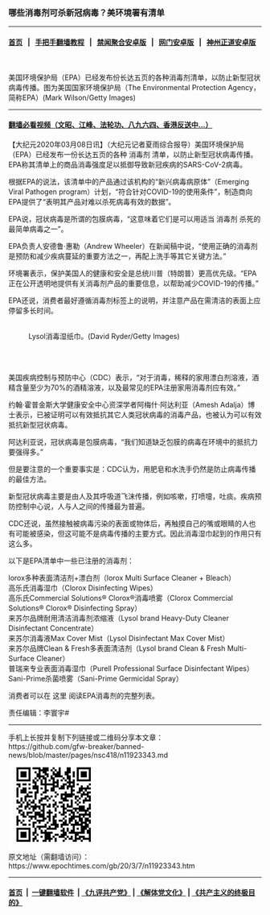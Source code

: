 ### 哪些消毒剂可杀新冠病毒？美环境署有清单
------------------------

#### [首页](https://github.com/gfw-breaker/banned-news/blob/master/README.md) &nbsp;&nbsp;|&nbsp;&nbsp; [手把手翻墙教程](https://github.com/gfw-breaker/guides/wiki) &nbsp;&nbsp;|&nbsp;&nbsp; [禁闻聚合安卓版](https://github.com/gfw-breaker/bn-android) &nbsp;&nbsp;|&nbsp;&nbsp; [网门安卓版](https://github.com/oGate2/oGate) &nbsp;&nbsp;|&nbsp;&nbsp; [神州正道安卓版](https://github.com/SzzdOgate/update) 



<div><img alt="" class="aligncenter wp-post-image" src="https://i.epochtimes.com/assets/uploads/2008/09/809240723491164-600x400.jpg"/>
<div class="red16 caption">
 <p>
  美国环境保护局（EPA）已经发布份长达五页的各种消毒剂清单，以防止新型冠状病毒传播。图为美国国家环境保护局（The Environmental Protection Agency，简称EPA）(Mark Wilson/Getty Images)
 </p>
</div>
</div><hr/>

#### [翻墙必看视频（文昭、江峰、法轮功、八九六四、香港反送中...）](https://github.com/gfw-breaker/banned-news/blob/master/pages/link3.md)

<div><p>
 【大纪元2020年03月08日讯】（大纪元记者夏雨综合报导）美国环境保护局（EPA）已经发布一份长达五页的各种
 <ok href="https://www.epochtimes.com/gb/tag/%E6%B6%88%E6%AF%92%E5%89%82.html">
  消毒剂
 </ok>
 清单，以防止新型冠状病毒传播。EPA称其清单上的商品消毒强度足以抵御导致新冠疾病的SARS-CoV-2病毒。
</p>
<p>
 根据EPA的说法，该清单中的产品通过该机构的“新兴病毒病原体”（Emerging Viral Pathogen program）计划，“符合针对COVID-19的使用条件”，制造商向EPA提供了“表明其产品对难以杀死病毒有效的数据”。
</p>
<p>
 EPA说，冠状病毒是所谓的包膜病毒，“这意味着它们是可以用适当
 <ok href="https://www.epochtimes.com/gb/tag/%E6%B6%88%E6%AF%92%E5%89%82.html">
  消毒剂
 </ok>
 杀死的最简单病毒之一”。
</p>
<p>
 EPA负责人安德鲁·惠勒（Andrew Wheeler）在新闻稿中说，“使用正确的消毒剂是预防和减少疾病蔓延的重要方法之一，再配上洗手等其它关键方法。”
</p>
<p>
 环境署表示，保护美国人的健康和安全是总统川普（特朗普）更高优先级。“EPA正在公开透明地提供有关消毒剂产品的重要信息，以帮助减少COVID-19的传播。”
</p>
<p>
 EPA还说，消费者最好遵循消毒剂标签上的说明，并注意产品在需清洁的表面上应停留多长时间。
</p>
<figure class="wp-caption aligncenter" id="attachment_11923368" style="width: 600px">
 <ok href="http://i.epochtimes.com/assets/uploads/2020/03/GettyImages-1199071270-1.jpg">
  <img alt="" class="size-large wp-image-11923368" src="http://i.epochtimes.com/assets/uploads/2020/03/GettyImages-1199071270-1-600x400.jpg"/>
 </ok>
 <br/><figcaption class="wp-caption-text">
  Lysol消毒湿纸巾。(David Ryder/Getty Images)
 </figcaption><br/>
</figure><br/>
<p>
 美国疾病控制与预防中心（CDC）表示，“对于消毒，稀释的家用漂白剂溶液，酒精含量至少为70%的酒精溶液，以及最常见的EPA注册家用消毒剂应有效。”
</p>
<p>
 约翰·霍普金斯大学健康安全中心资深学者阿梅什·阿达利亚（Amesh Adalja）博士表示，已被证明可以有效抵抗其它人类冠状病毒的消毒产品，也被认为可以有效抵抗新型冠状病毒。
</p>
<p>
 阿达利亚说，冠状病毒是包膜病毒，“我们知道缺乏包膜的病毒在环境中的抵抗力要强得多。”
</p>
<p>
 但是要注意的一个重要事实是：CDC认为，用肥皂和水洗手仍然是防止病毒传播的最佳方法。
</p>
<p>
 新型冠状病毒主要是由人及其呼吸道飞沫传播，例如咳嗽，打喷嚏，吐痰。疾病预防控制中心说，人与人之间的传播最为普遍。
</p>
<p>
 CDC还说，虽然接触被病毒污染的表面或物体后，再触摸自己的嘴或眼睛的人也有可能被感染，但这可能不是病毒传播的主要方式。因此消毒湿巾起到的作用只有这么多。
</p>
<p>
 以下是EPA清单中一些已注册的消毒剂：
</p>
<p>
 lorox多种表面清洁剂+漂白剂（lorox Multi Surface Cleaner + Bleach）
 <br/>
 高乐氏消毒湿巾（Clorox Disinfecting Wipes）
 <br/>
 高乐氏Commercial Solutions® Clorox®消毒喷雾（Clorox Commercial Solutions® Clorox® Disinfecting Spray）
 <br/>
 来苏尔品牌耐用清洁消毒剂浓缩液（Lysol brand Heavy-Duty Cleaner Disinfectant Concentrate）
 <br/>
 来苏尔消毒液Max Cover Mist（Lysol Disinfectant Max Cover Mist）
 <br/>
 来苏尔品牌Clean &amp; Fresh多表面清洁剂（Lysol brand Clean &amp; Fresh Multi-Surface Cleaner）
 <br/>
 普瑞来专业表面消毒湿巾（Purell Professional Surface Disinfectant Wipes）
 <br/>
 Sani-Prime杀菌喷雾（Sani-Prime Germicidal Spray）
</p>
<p>
 消费者可以在
 <ok href="https://www.epa.gov/sites/production/files/2020-03/documents/sars-cov-2-list_03-03-2020.pdf">
  这里
 </ok>
 阅读EPA消毒剂的完整列表。
</p>
<p>
 责任编辑：李寰宇#
</p>
</div>
<hr/>
手机上长按并复制下列链接或二维码分享本文章：<br/>
https://github.com/gfw-breaker/banned-news/blob/master/pages/nsc418/n11923343.md <br/>
<a href='https://github.com/gfw-breaker/banned-news/blob/master/pages/nsc418/n11923343.md'><img src='https://github.com/gfw-breaker/banned-news/blob/master/pages/nsc418/n11923343.md.png'/></a> <br/>
原文地址（需翻墙访问）：https://www.epochtimes.com/gb/20/3/7/n11923343.htm


------------------------
#### [首页](https://github.com/gfw-breaker/banned-news/blob/master/README.md) &nbsp;|&nbsp; [一键翻墙软件](https://github.com/gfw-breaker/nogfw/blob/master/README.md) &nbsp;| [《九评共产党》](https://github.com/gfw-breaker/9ping.md/blob/master/README.md#九评之一评共产党是什么) | [《解体党文化》](https://github.com/gfw-breaker/jtdwh.md/blob/master/README.md) | [《共产主义的终极目的》](https://github.com/gfw-breaker/gczydzjmd.md/blob/master/README.md)


<img src='http://gfw-breaker.win/banned-news/pages/nsc418/n11923343.md' width='0px' height='0px'/>